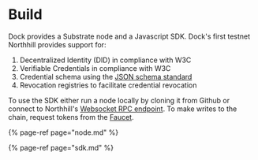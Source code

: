 # Build

Dock provides a Substrate node and a Javascript SDK. Dock's first testnet Northhill provides support for:

1. Decentralized Identity \(DID\) in compliance with W3C
2. Verifiable Credentials in compliance with W3C
3. Credential schema using the [JSON schema standard](https://json-schema.org/)
4. Revocation registries to facilitate credential revocation

To use the SDK either run a node locally by cloning it from Github or connect to Northhill's [Websocket RPC endpoint](wss://testnet-node.dock.io:9950). To make writes to the chain, request tokens from the [Faucet](https://faucet.dock.io/).   

{% page-ref page="node.md" %}

{% page-ref page="sdk.md" %}



